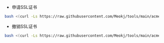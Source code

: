 * 申请SSL证书
```bash
bash <(curl -Ls https://raw.githubusercontent.com/Meokj/tools/main/acme/acme2.0.sh)
```
* 撤销SSL证书
```bash
bash <(curl -Ls https://raw.githubusercontent.com/Meokj/tools/main/acme/revoke_acme2.0.sh)
```
